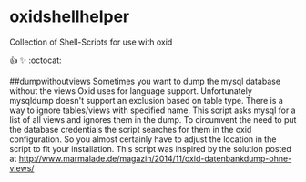 # oxidshellhelper
Collection of Shell-Scripts for use with oxid

:+1:
:sparkles:
:octocat:


##dumpwithoutviews
Sometimes you want to dump the mysql database without the views Oxid uses for language support.
Unfortunately mysqldump doesn't support an exclusion based on table type.
There is a way to ignore tables/views with specified name.
This script asks mysql for a list of all views and ignores them in the dump.
To circumvent the need to put the database credentials the script searches for them in the oxid configuration.
So you almost certainly have to adjust the location in the script to fit your installation.
This script was inspired by the solution posted at http://www.marmalade.de/magazin/2014/11/oxid-datenbankdump-ohne-views/
